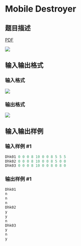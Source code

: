 # Mobile Destroyer

## 题目描述

[problemUrl]: https://uva.onlinejudge.org/index.php?option=com_onlinejudge&Itemid=8&category=16&page=show_problem&problem=1366

[PDF](https://uva.onlinejudge.org/external/104/p10425.pdf)

![](https://cdn.luogu.com.cn/upload/vjudge_pic/UVA10425/6a59e89eee91aa5c4b04c3e9f234959bff7cb4d4.png)

## 输入输出格式

### 输入格式

![](https://cdn.luogu.com.cn/upload/vjudge_pic/UVA10425/9df296162901b6e3b6104a7eb3a8b536d14e67a6.png)

### 输出格式

![](https://cdn.luogu.com.cn/upload/vjudge_pic/UVA10425/5e149fdf6caf52ae89f2e02afbc27d92eade5880.png)

## 输入输出样例

### 输入样例 #1

```cpp
Dhk01 0 0 0 8 10 0 0 8 5 5 5
Dhk02 0 0 0 8 10 0 0 8 5 0 0
Dhk03 0 0 0 8 10 0 0 8 0 8 0
```


### 输出样例 #1

```cpp
Dhk01
n
n
n
Dhk02
y
y
n
Dhk03
y
n
y
```


